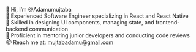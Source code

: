 👋 Hi, I’m @Adamumujtaba  
👀 Experienced Software Engineer specializing in React and React Native  
🌱 Skilled in designing UI components, managing state, and frontend-backend communication  
💞️ Proficient in mentoring junior developers and conducting code reviews  
📫 Reach me at: mujtabadamu@gmail.com  

<!---
Adamumujtaba/Adamumujtaba is a ✨ special ✨ repository because its `README.md` (this file) appears on your GitHub profile.
You can click the Preview link to take a look at your changes.
--->
